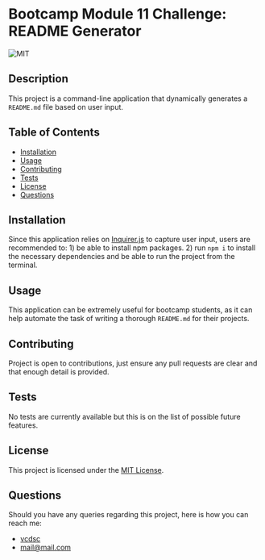 # Bootcamp Module 11 Challenge: README Generator

![MIT](https://img.shields.io/badge/license-MIT-blue)

## Description

This project is a command-line application that dynamically generates a `README.md` file based on user input.

## Table of Contents

- [Installation](#Installation)
- [Usage](#Usage)
- [Contributing](#Contributing)
- [Tests](#Tests)
- [License](#License)
- [Questions](#Questions)

## Installation

Since this application relies on [Inquirer.js](https://www.npmjs.com/package/inquirer) to capture user input, users are recommended to: 1) be able to install npm packages. 2) run `npm i` to install the necessary dependencies and be able to run the project from the terminal.

## Usage

This application can be extremely useful for bootcamp students, as it can help automate the task of writing a thorough `README.md` for their projects.

## Contributing

Project is open to contributions, just ensure any pull requests are clear and that enough detail is provided.

## Tests

No tests are currently available but this is on the list of possible future features.

## License

This project is licensed under the [MIT License](https://choosealicense.com/licenses/).

## Questions

Should you have any queries regarding this project, here is how you can reach me:

- [vcdsc](https://github.com/vcdsc)
- mail@mail.com

